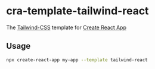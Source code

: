 # cra-template-tailwind-react

The [Tailwind-CSS](https://tailwindcss.com) template for [Create React App](https://github.com/facebook/create-react-app)

## Usage

```sh
npx create-react-app my-app --template tailwind-react
```
